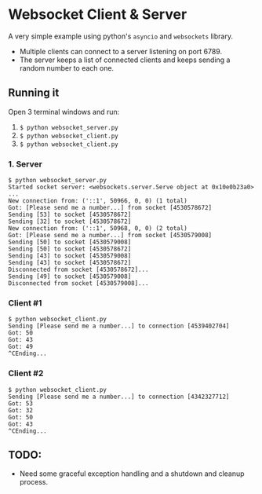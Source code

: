 # Websocket Client &amp; Server
A very simple example using python's `asyncio` and `websockets` library.

* Multiple clients can connect to a server listening on port 6789.
* The server keeps a list of connected clients and keeps sending a random number to each one.

## Running it

Open 3 terminal windows and run:
1. `$ python websocket_server.py`
2. `$ python websocket_client.py`
3. `$ python websocket_client.py`

### 1. Server
```
$ python websocket_server.py 
Started socket server: <websockets.server.Serve object at 0x10e0b23a0> ...
New connection from: ('::1', 50966, 0, 0) (1 total)
Got: [Please send me a number...] from socket [4530578672]
Sending [53] to socket [4530578672]
Sending [32] to socket [4530578672]
New connection from: ('::1', 50968, 0, 0) (2 total)
Got: [Please send me a number...] from socket [4530579008]
Sending [50] to socket [4530579008]
Sending [50] to socket [4530578672]
Sending [43] to socket [4530579008]
Sending [43] to socket [4530578672]
Disconnected from socket [4530578672]...
Sending [49] to socket [4530579008]
Disconnected from socket [4530579008]...
```

### Client #1
```
$ python websocket_client.py 
Sending [Please send me a number...] to connection [4539402704]
Got: 50
Got: 43
Got: 49
^CEnding...

```

### Client #2
```
$ python websocket_client.py 
Sending [Please send me a number...] to connection [4342327712]
Got: 53
Got: 32
Got: 50
Got: 43
^CEnding...
```

## TODO:
* Need some graceful exception handling and a shutdown and cleanup process.
